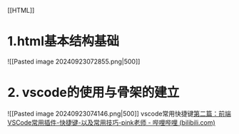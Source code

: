 [[HTML]]
# 1.html基本结构基础

![[Pasted image 20240923072855.png|500]]
# 2. vscode的使用与骨架的建立
![[Pasted image 20240923074146.png|500]]
vscode常用快捷键[第二篇：前端VSCode常用插件-快捷键-以及常用技巧-pink老师 - 哔哩哔哩 (bilibili.com)](https://www.bilibili.com/read/cv9699783/)
